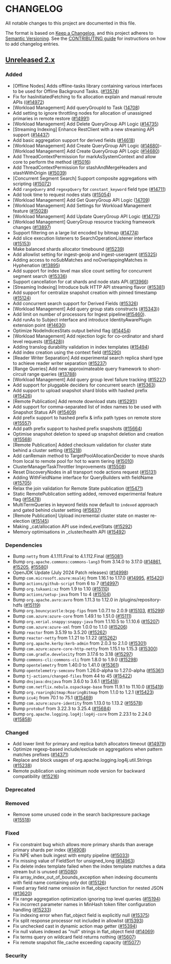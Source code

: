 # CHANGELOG
All notable changes to this project are documented in this file.

The format is based on [Keep a Changelog](https://keepachangelog.com/en/1.0.0/), and this project adheres to [Semantic Versioning](https://semver.org/spec/v2.0.0.html). See the [CONTRIBUTING guide](./CONTRIBUTING.md#Changelog) for instructions on how to add changelog entries.

## [Unreleased 2.x]
### Added
- [Offline Nodes] Adds offline-tasks library containing various interfaces to be used for Offline Background Tasks. ([#13574](https://github.com/opensearch-project/OpenSearch/pull/13574))
- Fix for hasInitiatedFetching to fix allocation explain and manual reroute APIs (([#14972](https://github.com/opensearch-project/OpenSearch/pull/14972))
- [Workload Management] Add queryGroupId to Task ([14708](https://github.com/opensearch-project/OpenSearch/pull/14708))
- Add setting to ignore throttling nodes for allocation of unassigned primaries in remote restore ([#14991](https://github.com/opensearch-project/OpenSearch/pull/14991))
- [Workload Management] Add Delete QueryGroup API Logic ([#14735](https://github.com/opensearch-project/OpenSearch/pull/14735))
- [Streaming Indexing] Enhance RestClient with a new streaming API support ([#14437](https://github.com/opensearch-project/OpenSearch/pull/14437))
- Add basic aggregation support for derived fields ([#14618](https://github.com/opensearch-project/OpenSearch/pull/14618))
- [Workload Management] Add Create QueryGroup API Logic ([#14680](https://github.com/opensearch-project/OpenSearch/pull/14680))- [Workload Management] Add Create QueryGroup API Logic ([#14680](https://github.com/opensearch-project/OpenSearch/pull/14680))
- Add ThreadContextPermission for markAsSystemContext and allow core to perform the method ([#15016](https://github.com/opensearch-project/OpenSearch/pull/15016))
- Add ThreadContextPermission for stashAndMergeHeaders and stashWithOrigin ([#15039](https://github.com/opensearch-project/OpenSearch/pull/15039))
- [Concurrent Segment Search] Support composite aggregations with scripting ([#15072](https://github.com/opensearch-project/OpenSearch/pull/15072))
- Add `rangeQuery` and `regexpQuery` for `constant_keyword` field type ([#14711](https://github.com/opensearch-project/OpenSearch/pull/14711))
- Add took time to request nodes stats ([#15054](https://github.com/opensearch-project/OpenSearch/pull/15054))
- [Workload Management] Add Get QueryGroup API Logic ([14709](https://github.com/opensearch-project/OpenSearch/pull/14709))
- [Workload Management] Add Settings for Workload Management feature ([#15028](https://github.com/opensearch-project/OpenSearch/pull/15028))
- [Workload Management] Add Update QueryGroup API Logic ([#14775](https://github.com/opensearch-project/OpenSearch/pull/14775))
- [Workload Management] QueryGroup resource tracking framework changes ([#13897](https://github.com/opensearch-project/OpenSearch/pull/13897))
- Support filtering on a large list encoded by bitmap ([#14774](https://github.com/opensearch-project/OpenSearch/pull/14774))
- Add slice execution listeners to SearchOperationListener interface ([#15153](https://github.com/opensearch-project/OpenSearch/pull/15153))
- Make balanced shards allocator timebound ([#15239](https://github.com/opensearch-project/OpenSearch/pull/15239))
- Add allowlist setting for ingest-geoip and ingest-useragent ([#15325](https://github.com/opensearch-project/OpenSearch/pull/15325))
- Adding access to noSubMatches and noOverlappingMatches in Hyphenation ([#13895](https://github.com/opensearch-project/OpenSearch/pull/13895))
- Add support for index level max slice count setting for concurrent segment search ([#15336](https://github.com/opensearch-project/OpenSearch/pull/15336))
- Support cancellation for cat shards and node stats API.([#13966](https://github.com/opensearch-project/OpenSearch/pull/13966))
- [Streaming Indexing] Introduce bulk HTTP API streaming flavor ([#15381](https://github.com/opensearch-project/OpenSearch/pull/15381))
- Add support for centralize snapshot creation with pinned timestamp ([#15124](https://github.com/opensearch-project/OpenSearch/pull/15124))
- Add concurrent search support for Derived Fields ([#15326](https://github.com/opensearch-project/OpenSearch/pull/15326))
- [Workload Management] Add query group stats constructs ([#15343](https://github.com/opensearch-project/OpenSearch/pull/15343)))
- Add limit on number of processors for Ingest pipeline([#15460](https://github.com/opensearch-project/OpenSearch/pull/15465)).
- Add runAs to Subject interface and introduce IdentityAwarePlugin extension point ([#14630](https://github.com/opensearch-project/OpenSearch/pull/14630))
- Optimize NodeIndicesStats output behind flag ([#14454](https://github.com/opensearch-project/OpenSearch/pull/14454))
- [Workload Management] Add rejection logic for co-ordinator and shard level requests ([#15428](https://github.com/opensearch-project/OpenSearch/pull/15428)))
- Adding translog durability validation in index templates ([#15494](https://github.com/opensearch-project/OpenSearch/pull/15494))
- Add index creation using the context field ([#15290](https://github.com/opensearch-project/OpenSearch/pull/15290))
- [Reader Writer Separation] Add experimental search replica shard type to achieve reader writer separation ([#15237](https://github.com/opensearch-project/OpenSearch/pull/15237))
- [Range Queries] Add new approximateable query framework to short-circuit range queries ([#13788](https://github.com/opensearch-project/OpenSearch/pull/13788))
- [Workload Management] Add query group level failure tracking ([#15227](https://github.com/opensearch-project/OpenSearch/pull/15527))
- Add support for pluggable deciders for concurrent search ([#15363](https://github.com/opensearch-project/OpenSearch/pull/15363))
- Add support to upload snapshot shard blobs with hashed prefix ([#15426](https://github.com/opensearch-project/OpenSearch/pull/15426))
- [Remote Publication] Add remote download stats ([#15291](https://github.com/opensearch-project/OpenSearch/pull/15291)))
- Add support for comma-separated list of index names to be used with Snapshot Status API ([#15409](https://github.com/opensearch-project/OpenSearch/pull/15409))
- Add prefix support to hashed prefix & infix path types on remote store ([#15557](https://github.com/opensearch-project/OpenSearch/pull/15557))
- Add path prefix support to hashed prefix snapshots ([#15664](https://github.com/opensearch-project/OpenSearch/pull/15664))
- Optimise snapshot deletion to speed up snapshot deletion and creation ([#15568](https://github.com/opensearch-project/OpenSearch/pull/15568))
- [Remote Publication] Added checksum validation for cluster state behind a cluster setting ([#15218](https://github.com/opensearch-project/OpenSearch/pull/15218))
- Add canRemain method to TargetPoolAllocationDecider to move shards from local to remote pool for hot to warm tiering ([#15010](https://github.com/opensearch-project/OpenSearch/pull/15010))
- ClusterManagerTaskThrottler Improvements ([#15508](https://github.com/opensearch-project/OpenSearch/pull/15508))
- Reset DiscoveryNodes in all transport node actions request ([#15131](https://github.com/opensearch-project/OpenSearch/pull/15131))
- Adding WithFieldName interface for QueryBuilders with fieldName ([#15705](https://github.com/opensearch-project/OpenSearch/pull/15705))
- Relax the join validation for Remote State publication ([#15471](https://github.com/opensearch-project/OpenSearch/pull/15471))
- Static RemotePublication setting added, removed experimental feature flag ([#15478](https://github.com/opensearch-project/OpenSearch/pull/15478))
- MultiTermQueries in keyword fields now default to `indexed` approach and gated behind cluster setting ([#15637](https://github.com/opensearch-project/OpenSearch/pull/15637))
- [Remote Publication] Upload incremental cluster state on master re-election ([#15145](https://github.com/opensearch-project/OpenSearch/pull/15145))
- Making _cat/allocation API use indexLevelStats ([#15292](https://github.com/opensearch-project/OpenSearch/pull/15292))
- Memory optimisations in _cluster/health API ([#15492](https://github.com/opensearch-project/OpenSearch/pull/15492))

### Dependencies
- Bump `netty` from 4.1.111.Final to 4.1.112.Final ([#15081](https://github.com/opensearch-project/OpenSearch/pull/15081))
- Bump `org.apache.commons:commons-lang3` from 3.14.0 to 3.17.0 ([#14861](https://github.com/opensearch-project/OpenSearch/pull/14861), [#15205](https://github.com/opensearch-project/OpenSearch/pull/15205), [#15580](https://github.com/opensearch-project/OpenSearch/pull/15580))
- OpenJDK Update (July 2024 Patch releases) ([#14998](https://github.com/opensearch-project/OpenSearch/pull/14998))
- Bump `com.microsoft.azure:msal4j` from 1.16.1 to 1.17.0 ([#14995](https://github.com/opensearch-project/OpenSearch/pull/14995), [#15420](https://github.com/opensearch-project/OpenSearch/pull/15420))
- Bump `actions/github-script` from 6 to 7 ([#14997](https://github.com/opensearch-project/OpenSearch/pull/14997))
- Bump `org.tukaani:xz` from 1.9 to 1.10 ([#15110](https://github.com/opensearch-project/OpenSearch/pull/15110))
- Bump `actions/setup-java` from 1 to 4 ([#15104](https://github.com/opensearch-project/OpenSearch/pull/15104))
- Bump `org.apache.avro:avro` from 1.11.3 to 1.12.0 in /plugins/repository-hdfs ([#15119](https://github.com/opensearch-project/OpenSearch/pull/15119))
- Bump `org.bouncycastle:bcpg-fips` from 1.0.7.1 to 2.0.9 ([#15103](https://github.com/opensearch-project/OpenSearch/pull/15103), [#15299](https://github.com/opensearch-project/OpenSearch/pull/15299))
- Bump `com.azure:azure-core` from 1.49.1 to 1.51.0 ([#15111](https://github.com/opensearch-project/OpenSearch/pull/15111))
- Bump `org.xerial.snappy:snappy-java` from 1.1.10.5 to 1.1.10.6 ([#15207](https://github.com/opensearch-project/OpenSearch/pull/15207))
- Bump `com.azure:azure-xml` from 1.0.0 to 1.1.0 ([#15206](https://github.com/opensearch-project/OpenSearch/pull/15206))
- Bump `reactor` from 3.5.19 to 3.5.20 ([#15262](https://github.com/opensearch-project/OpenSearch/pull/15262))
- Bump `reactor-netty` from 1.1.21 to 1.1.22 ([#15262](https://github.com/opensearch-project/OpenSearch/pull/15262))
- Bump `org.apache.kerby:kerb-admin` from 2.0.3 to 2.1.0 ([#15301](https://github.com/opensearch-project/OpenSearch/pull/15301))
- Bump `com.azure:azure-core-http-netty` from 1.15.1 to 1.15.3 ([#15300](https://github.com/opensearch-project/OpenSearch/pull/15300))
- Bump `com.gradle.develocity` from 3.17.6 to 3.18 ([#15297](https://github.com/opensearch-project/OpenSearch/pull/15297))
- Bump `commons-cli:commons-cli` from 1.8.0 to 1.9.0 ([#15298](https://github.com/opensearch-project/OpenSearch/pull/15298))
- Bump `opentelemetry` from 1.40.0 to 1.41.0 ([#15361](https://github.com/opensearch-project/OpenSearch/pull/15361))
- Bump `opentelemetry-semconv` from 1.26.0-alpha to 1.27.0-alpha ([#15361](https://github.com/opensearch-project/OpenSearch/pull/15361))
- Bump `tj-actions/changed-files` from 44 to 45 ([#15422](https://github.com/opensearch-project/OpenSearch/pull/15422))
- Bump `dnsjava:dnsjava` from 3.6.0 to 3.6.1 ([#15418](https://github.com/opensearch-project/OpenSearch/pull/15418))
- Bump `com.netflix.nebula.ospackage-base` from 11.9.1 to 11.10.0 ([#15419](https://github.com/opensearch-project/OpenSearch/pull/15419))
- Bump `org.roaringbitmap:RoaringBitmap` from 1.1.0 to 1.2.1 ([#15423](https://github.com/opensearch-project/OpenSearch/pull/15423))
- Bump `icu4j` from 70.1 to 75.1 ([#15469](https://github.com/opensearch-project/OpenSearch/pull/15469))
- Bump `com.azure:azure-identity` from 1.13.0 to 1.13.2 ([#15578](https://github.com/opensearch-project/OpenSearch/pull/15578))
- Bump `protobuf` from 3.22.3 to 3.25.4 ([#15684](https://github.com/opensearch-project/OpenSearch/pull/15684))
- Bump `org.apache.logging.log4j:log4j-core` from 2.23.1 to 2.24.0 ([#15858](https://github.com/opensearch-project/OpenSearch/pull/15858))

### Changed
- Add lower limit for primary and replica batch allocators timeout ([#14979](https://github.com/opensearch-project/OpenSearch/pull/14979))
- Optimize regexp-based include/exclude on aggregations when pattern matches prefixes ([#14371](https://github.com/opensearch-project/OpenSearch/pull/14371))
- Replace and block usages of org.apache.logging.log4j.util.Strings ([#15238](https://github.com/opensearch-project/OpenSearch/pull/15238))
- Remote publication using minimum node version for backward compatibility ([#15216](https://github.com/opensearch-project/OpenSearch/pull/15216))


### Deprecated

### Removed
- Remove some unused code in the search backpressure package ([#15518](https://github.com/opensearch-project/OpenSearch/pull/15518))

### Fixed
- Fix constraint bug which allows more primary shards than average primary shards per index ([#14908](https://github.com/opensearch-project/OpenSearch/pull/14908))
- Fix NPE when bulk ingest with empty pipeline ([#15033](https://github.com/opensearch-project/OpenSearch/pull/15033))
- Fix missing value of FieldSort for unsigned_long ([#14963](https://github.com/opensearch-project/OpenSearch/pull/14963))
- Fix delete index template failed when the index template matches a data stream but is unused ([#15080](https://github.com/opensearch-project/OpenSearch/pull/15080))
- Fix array_index_out_of_bounds_exception when indexing documents with field name containing only dot ([#15126](https://github.com/opensearch-project/OpenSearch/pull/15126))
- Fixed array field name omission in flat_object function for nested JSON ([#13620](https://github.com/opensearch-project/OpenSearch/pull/13620))
- Fix range aggregation optimization ignoring top level queries ([#15194](https://github.com/opensearch-project/OpenSearch/pull/15194))
- Fix incorrect parameter names in MinHash token filter configuration handling ([#15233](https://github.com/opensearch-project/OpenSearch/pull/15233))
- Fix indexing error when flat_object field is explicitly null ([#15375](https://github.com/opensearch-project/OpenSearch/pull/15375))
- Fix split response processor not included in allowlist ([#15393](https://github.com/opensearch-project/OpenSearch/pull/15393))
- Fix unchecked cast in dynamic action map getter ([#15394](https://github.com/opensearch-project/OpenSearch/pull/15394))
- Fix null values indexed as "null" strings in flat_object field ([#14069](https://github.com/opensearch-project/OpenSearch/pull/14069))
- Fix terms query on wildcard field returns nothing ([#15607](https://github.com/opensearch-project/OpenSearch/pull/15607))
- Fix remote snapshot file_cache exceeding capacity ([#15077](https://github.com/opensearch-project/OpenSearch/pull/15077))

### Security

[Unreleased 2.x]: https://github.com/opensearch-project/OpenSearch/compare/2.15...2.x
